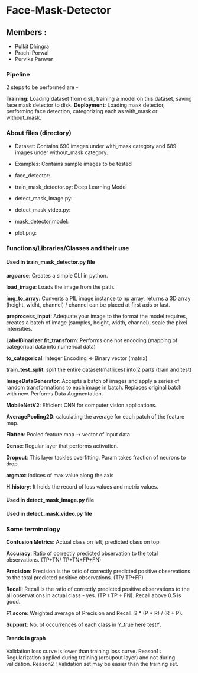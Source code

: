 # Face-Mask-Detector 

## Members :
 * Pulkit Dhingra
 * Prachi Porwal
 * Purvika Panwar

### Pipeline
2 steps to be performed are - 

**Training**: Loading dataset from disk, training a model on this dataset, saving face mask detector to disk.
**Deployment**: Loading mask detector, performing face detection, categorizing each as with_mask or without_mask.

### About files (directory)

  * Dataset: 
  Contains 690 images under with_mask category and 689 images under without_mask category.
  * Examples: 
  Contains sample images to be tested 
  * face_detector: 
  
  * train_mask_detector.py: 
  Deep Learning Model 
  * detect_mask_image.py: 
  
  * detect_mask_video.py: 
  
  * mask_detector.model: 
  
  * plot.png: 
  
### Functions/Libraries/Classes and their use

#### Used in train_mask_detector.py file
**argparse**: Creates a simple CLI in python.

**load_image**: Loads the image from the path.

**img_to_array**: Converts a PIL image instance to np array, returns a 3D array (height, widht, channel) / channel can be placed at first axis or last.

**preprocess_input**: Adequate your image to the format the model requires, creates a batch of image (samples, height, width, channel), scale the pixel intensities.

**LabelBinarizer.fit_transform**: Performs one hot encoding (mapping of categorical data into numerical data) 

**to_categorical**: Integer Encoding -> Binary vector (matrix)

**train_test_split**: split the entire dataset(matrices) into 2 parts (train and test) 

**ImageDataGenerator**: Accepts a batch of images and apply a series of random transformations to each image in batch. Replaces original batch with new. Performs Data Augmentation.

**MobileNetV2**: Efficient CNN for computer vision applications.

**AveragePooling2D**: calculating the average for each patch of the feature map.

**Flatten**: Pooled feature map -> vector of input data

**Dense**: Regular layer that performs activation.

**Dropout**: This layer tackles overfitting. Param takes fraction of neurons to drop.

**argmax**: indices of max value along the axis

**H.history**: It holds the record of loss values and metrix values.


#### Used in detect_mask_image.py file


#### Used in detect_mask_video.py file

### Some terminology

**Confusion Metrics**: Actual class on left, predicted class on top

**Accuracy**: Ratio of correctly predicted observation to the total observations. (TP+TN/ TP+TN+FP+FN)

**Precision**: Precision is the ratio of correctly predicted positive observations to the total predicted positive observations. (TP/ TP+FP)

**Recall**: Recall is the ratio of correctly predicted positive observations to the all observations in actual class - yes. (TP / TP + FN). Recall above 0.5 is good.

**F1 score**: Weighted average of Precision and Recall. 2 * (P * R) / (R + P).

**Support**: No. of occurrences of each class in Y_true here testY.

#### Trends in graph

Validation loss curve is lower than training loss curve. 
Reason1 : Regularization applied during training (droupout layer) and not during validation.
Reason2 : Validation set may be easier than the training set.
